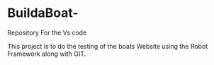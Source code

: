 # BuildaBoat-
Repository For the Vs code

This project is to do the testing of the boats Website using the Robot Framework along with GIT.
